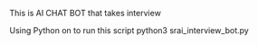 This is AI CHAT BOT that takes interview 

Using Python on to run this script
python3 srai_interview_bot.py
